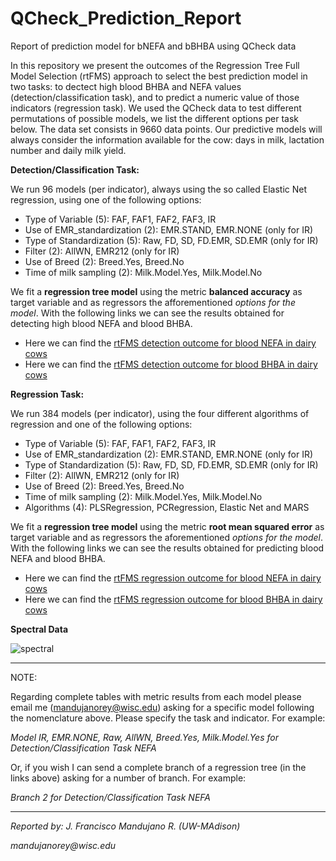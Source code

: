 # QCheck_Prediction_Report
Report of prediction model for bNEFA and bBHBA using QCheck data

In this repository we present the outcomes of the Regression Tree Full Model Selection (rtFMS) approach to select the best prediction model in two tasks: to dectect high blood BHBA and NEFA values (detection/classification task), and to predict a numeric value of those indicators (regression task). We used the QCheck data to test different permutations of possible models, we list the different options per task below. The data set consists in 9660 data points. Our predictive models will always consider the information available for the cow: days in milk, lactation number and daily milk yield.

__Detection/Classification Task:__

We run 96 models (per indicator), always using the so called Elastic Net regression, using one of the following options:

- Type of Variable (5): FAF, FAF1, FAF2, FAF3, IR
- Use of EMR_standardization (2): EMR.STAND, EMR.NONE (only for IR)
- Type of Standardization (5): Raw, FD, SD, FD.EMR, SD.EMR (only for IR)
- Filter (2): AllWN, EMR212 (only for IR)
- Use of Breed (2): Breed.Yes, Breed.No
- Time of milk sampling (2): Milk.Model.Yes, Milk.Model.No

We fit a __regression tree model__ using the metric __balanced accuracy__ as target variable and as regressors the afforementioned _options for the model_. With the following links we can see the results obtained for detecting high blood NEFA and blood BHBA.

- Here we can find the [rtFMS detection outcome for blood NEFA in dairy cows](https://github.com/JFMandujanoR/QCheck_Prediction_Report/blob/master/rtFMS_NEFA.md)
- Here we can find the [rtFMS detection outcome for blood BHBA in dairy cows](https://github.com/JFMandujanoR/QCheck_Prediction_Report/blob/master/rtFMS_BHBA.md)

__Regression Task:__

We run 384 models (per indicator), using the four different algorithms of regression and one of the following options:

- Type of Variable (5): FAF, FAF1, FAF2, FAF3, IR
- Use of EMR_standardization (2): EMR.STAND, EMR.NONE (only for IR)
- Type of Standardization (5): Raw, FD, SD, FD.EMR, SD.EMR (only for IR)
- Filter (2): AllWN, EMR212 (only for IR)
- Use of Breed (2): Breed.Yes, Breed.No
- Time of milk sampling (2): Milk.Model.Yes, Milk.Model.No
- Algorithms (4): PLSRegression, PCRegression, Elastic Net and MARS

We fit a __regression tree model__ using the metric __root mean squared error__ as target variable and as regressors the aforementioned _options for the model_. With the following links we can see the results obtained for predicting blood NEFA and blood BHBA.

- Here we can find the [rtFMS regression outcome for blood NEFA in dairy cows](https://github.com/JFMandujanoR/QCheck_Prediction_Report/blob/master/rtFMS_NEFA_numeric.md)
- Here we can find the [rtFMS regression outcome for blood BHBA in dairy cows](https://github.com/JFMandujanoR/QCheck_Prediction_Report/blob/master/rtFMS_BHBA_numeric.md)

__Spectral Data__

![spectral](https://github.com/JFMandujanoR/QCheck_Prediction_Report/blob/master/spectral.png)

__________________________________________________________________________________________________________________________
NOTE: 

Regarding complete tables with metric results from each model please email me (mandujanorey@wisc.edu) asking for a specific model following the nomenclature above. Please specify the task and indicator. For example:

_Model IR, EMR.NONE, Raw, AllWN, Breed.Yes, Milk.Model.Yes for Detection/Classification Task NEFA_

Or, if you wish I can send a complete branch of a regression tree (in the links above) asking for a number of branch. For example:

_Branch 2 for Detection/Classification Task NEFA_
__________________________________________________________________________________________________________________________
_Reported by: J. Francisco Mandujano R. (UW-MAdison)_

_mandujanorey@wisc.edu_
